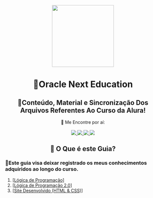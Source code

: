 <div align="middle">
<img src="https://www.alura.com.br/assets/img/alura-share.1647533642.png" width="200px" height="200px">
<div/>
  <div id='inicio'>
  
  <div align="center"/>
    
 
# 🥇**Oracle Next Education**
    
## 📖Conteúdo, Material e Sincronização Dos Arquivos Referentes Ao Curso da **Alura**!
    
 💬 Me Encontre por aí: <br/><br/>
<a href="https://www.instagram.com/matheussan_99/" target="_blank"><img src="https://img.shields.io/badge/-Instagram-%23E4405F?style=for-the-badge&logo=instagram&logoColor=white" target="_blank"> 
                  </a>
<a href="https://www.twitch.tv/god_loki_" target="_blank"><img src="https://img.shields.io/badge/Twitch-9146FF?style=for-the-badge&logo=twitch&logoColor=white" target="_blank">  </a>
<a href="mailto:99matheussan@gmail.com"><img src="https://img.shields.io/badge/Gmail-D14836?style=for-the-badge&logo=gmail&logoColor=white" target="_blank">
                  </a>
<a href="https://www.linkedin.com/in/matheussan/" target="_blank"><img src="https://img.shields.io/badge/-LinkedIn-%230077B5?style=for-the-badge&logo=linkedin&logoColor=white" target="_blank">
                  </a>  
    
## 🚦 O Que é este Guia?

<div align="left"/>
                
 ### 🔺Este guia visa deixar registrado os meus conhecimentos adquiridos ao longo do curso.
1. <a href="https://github.com/MatheusSan99/CursoAlura/tree/master/logica_de_programacao"> [Lógica de Programação] <a/>
2. <a href="https://github.com/MatheusSan99/CursoAlura/tree/master/L%C3%B3gicadePrograma%C3%A7%C3%A3o2">[Lógica de Programação 2.0]<a/>
3. <a href="https://github.com/MatheusSan99/CursoAlura/tree/master/HTML">[Site Desenvolvido (HTML & CSS)]<a/>


    
